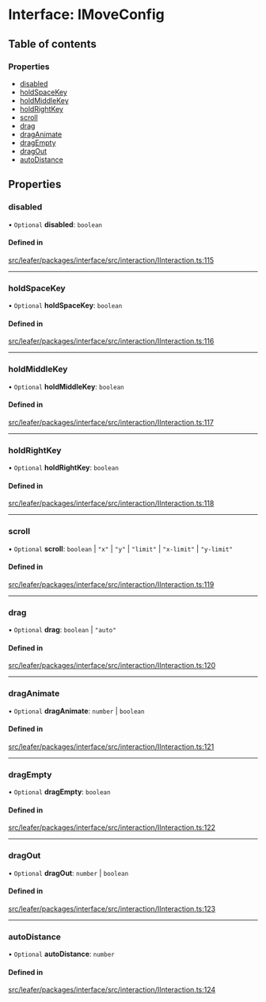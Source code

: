# Interface: IMoveConfig

## Table of contents

### Properties

- [disabled](IMoveConfig.md#disabled)
- [holdSpaceKey](IMoveConfig.md#holdspacekey)
- [holdMiddleKey](IMoveConfig.md#holdmiddlekey)
- [holdRightKey](IMoveConfig.md#holdrightkey)
- [scroll](IMoveConfig.md#scroll)
- [drag](IMoveConfig.md#drag)
- [dragAnimate](IMoveConfig.md#draganimate)
- [dragEmpty](IMoveConfig.md#dragempty)
- [dragOut](IMoveConfig.md#dragout)
- [autoDistance](IMoveConfig.md#autodistance)

## Properties

### disabled

• `Optional` **disabled**: `boolean`

#### Defined in

[src/leafer/packages/interface/src/interaction/IInteraction.ts:115](https://github.com/leaferjs/leafer/blob/56c6de6d1ac5072088c765b725fa724d56b9e5ef/packages/interface/src/interaction/IInteraction.ts#L115)

___

### holdSpaceKey

• `Optional` **holdSpaceKey**: `boolean`

#### Defined in

[src/leafer/packages/interface/src/interaction/IInteraction.ts:116](https://github.com/leaferjs/leafer/blob/56c6de6d1ac5072088c765b725fa724d56b9e5ef/packages/interface/src/interaction/IInteraction.ts#L116)

___

### holdMiddleKey

• `Optional` **holdMiddleKey**: `boolean`

#### Defined in

[src/leafer/packages/interface/src/interaction/IInteraction.ts:117](https://github.com/leaferjs/leafer/blob/56c6de6d1ac5072088c765b725fa724d56b9e5ef/packages/interface/src/interaction/IInteraction.ts#L117)

___

### holdRightKey

• `Optional` **holdRightKey**: `boolean`

#### Defined in

[src/leafer/packages/interface/src/interaction/IInteraction.ts:118](https://github.com/leaferjs/leafer/blob/56c6de6d1ac5072088c765b725fa724d56b9e5ef/packages/interface/src/interaction/IInteraction.ts#L118)

___

### scroll

• `Optional` **scroll**: `boolean` \| ``"x"`` \| ``"y"`` \| ``"limit"`` \| ``"x-limit"`` \| ``"y-limit"``

#### Defined in

[src/leafer/packages/interface/src/interaction/IInteraction.ts:119](https://github.com/leaferjs/leafer/blob/56c6de6d1ac5072088c765b725fa724d56b9e5ef/packages/interface/src/interaction/IInteraction.ts#L119)

___

### drag

• `Optional` **drag**: `boolean` \| ``"auto"``

#### Defined in

[src/leafer/packages/interface/src/interaction/IInteraction.ts:120](https://github.com/leaferjs/leafer/blob/56c6de6d1ac5072088c765b725fa724d56b9e5ef/packages/interface/src/interaction/IInteraction.ts#L120)

___

### dragAnimate

• `Optional` **dragAnimate**: `number` \| `boolean`

#### Defined in

[src/leafer/packages/interface/src/interaction/IInteraction.ts:121](https://github.com/leaferjs/leafer/blob/56c6de6d1ac5072088c765b725fa724d56b9e5ef/packages/interface/src/interaction/IInteraction.ts#L121)

___

### dragEmpty

• `Optional` **dragEmpty**: `boolean`

#### Defined in

[src/leafer/packages/interface/src/interaction/IInteraction.ts:122](https://github.com/leaferjs/leafer/blob/56c6de6d1ac5072088c765b725fa724d56b9e5ef/packages/interface/src/interaction/IInteraction.ts#L122)

___

### dragOut

• `Optional` **dragOut**: `number` \| `boolean`

#### Defined in

[src/leafer/packages/interface/src/interaction/IInteraction.ts:123](https://github.com/leaferjs/leafer/blob/56c6de6d1ac5072088c765b725fa724d56b9e5ef/packages/interface/src/interaction/IInteraction.ts#L123)

___

### autoDistance

• `Optional` **autoDistance**: `number`

#### Defined in

[src/leafer/packages/interface/src/interaction/IInteraction.ts:124](https://github.com/leaferjs/leafer/blob/56c6de6d1ac5072088c765b725fa724d56b9e5ef/packages/interface/src/interaction/IInteraction.ts#L124)
